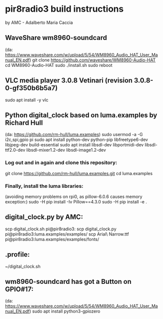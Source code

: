 # pir8radio3 build instructions
by AMC - Adalberto Maria Caccia

## WaveShare wm8960-soundcard
(da: https://www.waveshare.com/w/upload/5/54/WM8960_Audio_HAT_User_Manual_EN.pdf)
git clone https://github.com/waveshare/WM8960-Audio-HAT
cd WM8960-Audio-HAT
sudo ./install.sh
sudo reboot

## VLC media player 3.0.8 Vetinari (revision 3.0.8-0-gf350b6b5a7)
sudo apt install -y vlc

## Python digital_clock based on luma.examples by Richard Hull
(da: https://github.com/rm-hull/luma.examples)
sudo usermod -a -G i2c,spi,gpio pi
sudo apt install python-dev python-pip libfreetype6-dev libjpeg-dev build-essential
sudo apt install libsdl-dev libportmidi-dev libsdl-ttf2.0-dev libsdl-mixer1.2-dev libsdl-image1.2-dev
### Log out and in again and clone this repository:
git clone https://github.com/rm-hull/luma.examples.git
cd luma.examples
### Finally, install the luma libraries:
(avoiding memory problems on rpi0, as pillow-6.0.6 causes memory exception:)
sudo -H pip install -Iv Pillow==4.3.0
sudo -H pip install -e .
## digital_clock.py by AMC:
scp digital_clock.sh pi@pir8radio3:
scp digital_clock.py pi@pir8radio3:luma.examples/examples/
scp Arial\ Narrow.ttf pi@pir8radio3:luma.examples/examples/fonts/
## .profile:
~/digital_clock.sh

## wm8960-soundcard has got a Button on GPIO#17:
(da: https://www.waveshare.com/w/upload/5/54/WM8960_Audio_HAT_User_Manual_EN.pdf)
sudo apt install python3-gpiozero
